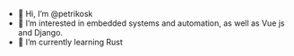 - 👋 Hi, I’m @petrikosk
- 👀 I’m interested in embedded systems and automation, as well as Vue js and Django.
- 🌱 I’m currently learning Rust
